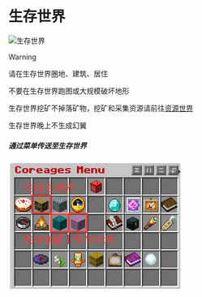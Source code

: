 # 生存世界

![生存世界](../../KnowCoreages/image/ct3.png)

> [!WARNING]
>
> 请在生存世界圈地、建筑、居住
>
> 不要在生存世界跑图或大规模破坏地形
>
> 生存世界挖矿不掉落矿物，挖矿和采集资源请前往[资源世界](ZYworld.md)
>
> 生存世界晚上不生成幻翼

##### 通过菜单传送至生存世界

![菜单](../image/SCmenu.png)


